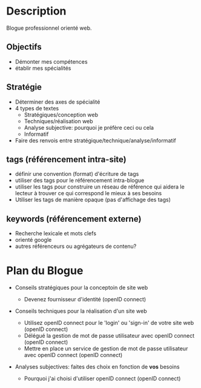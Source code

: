 # Description

Blogue professionnel orienté web.

## Objectifs

  - Démonter mes compétences
  - établir mes spécialités




## Stratégie

  - Déterminer des axes de spécialité
  - 4 types de textes
    - Stratégiques/conception web
    - Techniques/réalisation web
    - Analyse subjective: pourquoi je préfère ceci ou cela
    - Informatif
  - Faire des renvois entre stratégique/technique/analyse/informatif

## tags (référencement intra-site)
  - définir une convention (format) d'écriture de tags
  - utiliser des tags pour le référencement intra-blogue
  - utiliser les tags pour construire un réseau de référence qui aidera le lecteur à trouver ce qui correspond le mieux à ses besoins
  - Utiliser les tags de manière opaque (pas d'affichage des tags)



## keywords (référencement externe)
 -  Recherche lexicale et mots clefs
 - orienté google
 - autres référenceurs ou agrégateurs de contenu?



# Plan du Blogue

  - Conseils stratégiques pour la conceptoin de site web
    - Devenez fournisseur d'identité (openID connect)


  - Conseils techniques pour la réalisation d'un site web
    - Utilisez openID connect pour le 'login' ou 'sign-in' de votre site web (openID connect)
    - Délégué la gestion de mot de passe utilisateur avec openID connect (openID connect)
    - Mettre en place un service de gestion de mot de passe utilisateur avec openID connect (openID connect)


  - Analyses subjectives: faites des choix en fonction de **vos** besoins
    - Pourquoi j'ai choisi d'utiliser openID connect (openID connect)
